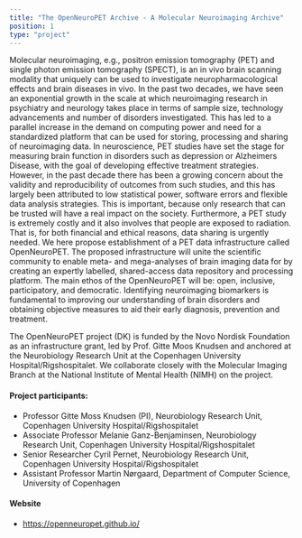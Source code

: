 ```yaml
---
title: "The OpenNeuroPET Archive - A Molecular Neuroimaging Archive"
position: 1
type: "project"
---
```


<p>
Molecular neuroimaging, e.g., positron emission tomography (PET) and single photon emission tomography (SPECT), is an in vivo brain scanning modality that uniquely can be used to investigate neuropharmacological effects and brain diseases in vivo. In the past two decades, we have seen an exponential growth in the scale at which neuroimaging research in psychiatry and neurology takes
place in terms of sample size, technology advancements and number of disorders investigated. This has led to a parallel increase in the demand on computing power and need for a standardized platform that can be used for storing, processing and sharing of neuroimaging data. In neuroscience, PET studies have set the stage for measuring brain function in disorders such as depression or
Alzheimers Disease, with the goal of developing effective treatment strategies. However, in the past decade there has been a growing concern about the validity and reproducibility of outcomes from such studies, and this has largely been attributed to low statistical power, software errors and flexible data analysis strategies. This is important, because only research that can be trusted will have a real impact on the society. Furthermore, a PET study is extremely costly and it also involves that people are exposed to radiation. That is, for both financial and ethical reasons, data sharing is urgently needed.
We here propose establishment of a PET data infrastructure called OpenNeuroPET. The proposed infrastructure will unite the scientific community to enable meta- and mega-analyses of brain imaging data for by creating an expertly labelled, shared-access data repository and processing platform. The main ethos of the OpenNeuroPET will be: open, inclusive, participatory, and democratic. Identifying neuroimaging biomarkers is fundamental to improving our understanding of brain disorders and obtaining objective measures to aid their early diagnosis, prevention and treatment.

The OpenNeuroPET project (DK) is funded by the Novo Nordisk Foundation as an infrastructure grant, led by Prof. Gitte Moos Knudsen and anchored at the Neurobiology Research Unit at the Copenhagen University Hospital/Rigshospitalet. We collaborate closely with the Molecular Imaging Branch at the National Institute of Mental Health (NIMH) on the project. 
</p>

<h4>Project participants:</h4>
<ul>
  <li>Professor Gitte Moss Knudsen (PI), Neurobiology Research Unit, Copenhagen University Hospital/Rigshospitalet </li>
  <li>Associate Professor Melanie Ganz-Benjaminsen, Neurobiology Research Unit, Copenhagen University Hospital/Rigshospitalet</li>
  <li>Senior Researcher Cyril Pernet, Neurobiology Research Unit, Copenhagen University Hospital/Rigshospitalet</li>
  <li>Assistant Professor Martin Nørgaard, Department of Computer Science, University of Copenhagen</li>
</ul>

<h4>Website</h4>
<ul>
  <li><a href="https://openneuropet.github.io/">https://openneuropet.github.io/</a>
  </li>
</ul>